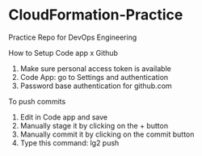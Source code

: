 # CloudFormation-Practice
Practice Repo for DevOps Engineering

How to Setup Code app x Github
1. Make sure personal access token is available
2. Code App: go to Settings and authentication
3. Password base authentication for github.com

To push commits
1. Edit in Code app and save
2. Manually stage it by clicking on the + button
3. Manually commit it by clicking on the commit button
4. Type this command: lg2 push